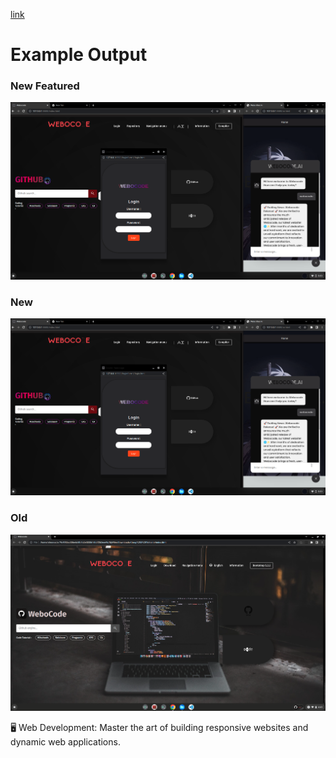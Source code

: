 [link](https://ragnvindr08.github.io/webocode.com/)

<html>
</html>
<body>
  <h1>Example Output</h1>
<h3>New Featured</h3>
<img src="https://raw.githubusercontent.com/ragnvindr08/webocode/main/Screenshot%202024-01-24%205.51.21%20AM.png">
<h3>New</h3>
<img src="https://raw.githubusercontent.com/ragnvindr08/webocode/main/Screenshot%202024-01-24%205.51.21%20AM.png">
<h3>Old</h3>
  <img src="https://github.com/ragnvindr08/webocode/blob/main/Screenshot%202023-12-19%204.41.27%20AM.png?raw=true)https://github.com/ragnvindr08/webocode/blob/main/Screenshot%202023-12-19%204.41.27%20AM.png?raw=true">
  <p>🖥️ Web Development: Master the art of building responsive websites and dynamic web applications.</p>
    </body>
</html>

